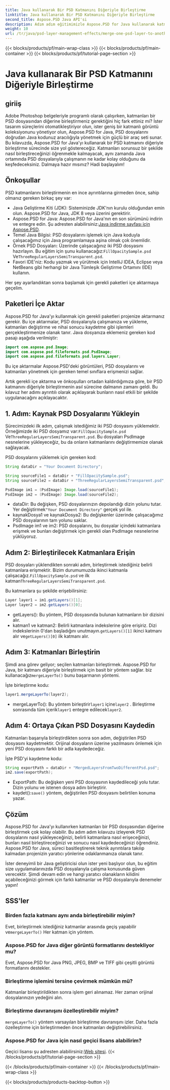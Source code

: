 ```yaml
---
title: Java kullanarak Bir PSD Katmanını Diğeriyle Birleştirme
linktitle: Java kullanarak Bir PSD Katmanını Diğeriyle Birleştirme
second_title: Aspose.PSD Java API'si
description: Adım adım eğitimimizle Aspose.PSD for Java kullanarak katmanları bir PSD dosyasından diğerine nasıl birleştireceğinizi öğrenin. Tasarım süreçlerinizi otomatikleştirmek için mükemmeldir.
weight: 10
url: /tr/java/psd-layer-management-effects/merge-one-psd-layer-to-another/
---
```


{{< blocks/products/pf/main-wrap-class >}}
{{< blocks/products/pf/main-container >}}
{{< blocks/products/pf/tutorial-page-section >}}

# Java kullanarak Bir PSD Katmanını Diğeriyle Birleştirme

## giriiş

Adobe Photoshop belgeleriyle programlı olarak çalışırken, katmanları bir PSD dosyasından diğerine birleştirmeniz gerektiğini hiç fark ettiniz mi? İster tasarım süreçlerini otomatikleştiriyor olun, ister geniş bir katmanlı görüntü koleksiyonunu yönetiyor olun, Aspose.PSD for Java, PSD dosyalarını doğrudan Java kodunuz aracılığıyla yönetmek için güçlü bir araç seti sunar. Bu kılavuzda, Aspose.PSD for Java'yı kullanarak bir PSD katmanını diğeriyle birleştirme sürecinde size yol göstereceğiz. Katmanları sorunsuz bir şekilde nasıl birleştireceğinizi öğrenmekle kalmayacak, aynı zamanda Java ortamında PSD dosyalarıyla çalışmanın ne kadar kolay olduğunu da keşfedeceksiniz. Dalmaya hazır mısınız? Hadi başlayalım!

## Önkoşullar

PSD katmanlarını birleştirmenin en ince ayrıntılarına girmeden önce, sahip olmanız gereken birkaç şey var:

- Java Geliştirme Kiti (JDK): Sisteminizde JDK'nın kurulu olduğundan emin olun. Aspose.PSD for Java, JDK 8 veya üzerini gerektirir.
-  Aspose.PSD for Java: Aspose.PSD for Java'nın en son sürümünü indirin ve entegre edin. Şu adresten alabilirsiniz:[Java indirme sayfası için Aspose.PSD](https://releases.aspose.com/psd/java/).
- Temel Java Bilgisi: PSD dosyalarını işlemek için Java koduyla çalışacağımız için Java programlamaya aşina olmak çok önemlidir.
-  Örnek PSD Dosyaları: Üzerinde çalışacağınız iki PSD dosyasını hazırlayın. Bu eğitim için şunu kullanacağız:`FillOpacitySample.psd` Ve`ThreeRegularLayersSemiTransparent.psd`.
- Favori IDE'niz: Kodu yazmak ve yürütmek için IntelliJ IDEA, Eclipse veya NetBeans gibi herhangi bir Java Tümleşik Geliştirme Ortamını (IDE) kullanın.

Her şey ayarlandıktan sonra başlamak için gerekli paketleri içe aktarmaya geçelim.

## Paketleri İçe Aktar

Aspose.PSD for Java'yı kullanmak için gerekli paketleri projenize aktarmanız gerekir. Bu içe aktarmalar, PSD dosyalarıyla çalışmanıza ve yükleme, katmanları değiştirme ve nihai sonucu kaydetme gibi işlemleri gerçekleştirmenize olanak tanır. Java dosyanıza eklemeniz gereken kod pasajı aşağıda verilmiştir:

```java
import com.aspose.psd.Image;
import com.aspose.psd.fileformats.psd.PsdImage;
import com.aspose.psd.fileformats.psd.layers.Layer;
```

Bu içe aktarmalar Aspose.PSD'deki görüntüleri, PSD dosyalarını ve katmanları yönetmek için gereken temel sınıflara erişmenizi sağlar.

Artık gerekli içe aktarma ve önkoşulları ortadan kaldırdığımıza göre, bir PSD katmanını diğeriyle birleştirmenin asıl sürecine dalmanın zamanı geldi. Bu kılavuz her adımı ayrıntılı olarak açıklayarak bunların nasıl etkili bir şekilde uygulanacağını açıklayacaktır.

## 1. Adım: Kaynak PSD Dosyalarını Yükleyin

 Sürecimizdeki ilk adım, çalışmak istediğimiz iki PSD dosyasını yüklemektir. Örneğimizde iki PSD dosyamız var:`FillOpacitySample.psd` Ve`ThreeRegularLayersSemiTransparent.psd`. Bu dosyaları PsdImage nesnelerine yükleyeceğiz, bu da onların katmanlarını değiştirmemize olanak sağlayacak.

PSD dosyalarını yüklemek için gereken kod:

```java
String dataDir = "Your Document Directory";

String sourceFile1 = dataDir + "FillOpacitySample.psd";
String sourceFile2 = dataDir + "ThreeRegularLayersSemiTransparent.psd";

PsdImage im1 = (PsdImage) Image.load(sourceFile1);
PsdImage im2 = (PsdImage) Image.load(sourceFile2);
```

- dataDir: Bu değişken, PSD dosyalarınızın depolandığı dizin yolunu tutar. Yer değiştirmek`"Your Document Directory"` gerçek yol ile.
- kaynakDosya1 ve kaynakDosya2: Bu değişkenler üzerinde çalışacağımız PSD dosyalarının tam yolunu saklar.
- PsdImage im1 ve im2: PSD dosyalarını, bu dosyalar içindeki katmanlara erişmek ve bunları değiştirmek için gerekli olan PsdImage nesnelerine yüklüyoruz.

## Adım 2: Birleştirilecek Katmanlara Erişin

 PSD dosyaları yüklendikten sonraki adım, birleştirmek istediğiniz belirli katmanlara erişmektir. Bizim durumumuzda ikinci katmanla çalışacağız.`FillOpacitySample.psd` ve ilk katman`ThreeRegularLayersSemiTransparent.psd`.

Bu katmanlara şu şekilde erişebilirsiniz:

```java
Layer layer1 = im1.getLayers()[1];
Layer layer2 = im2.getLayers()[0];
```

- getLayers(): Bu yöntem, PSD dosyasında bulunan katmanların bir dizisini alır.
-  katman1 ve katman2: Belirli katmanlara indekslerine göre erişiriz. Dizi indekslerinin 0'dan başladığını unutmayın.`getLayers()[1]` ikinci katmanı alır ve`getLayers()[0]` ilk katmanı alır.

## Adım 3: Katmanları Birleştirin

Şimdi ana görev geliyor; seçilen katmanları birleştirmek. Aspose.PSD for Java, bir katmanı diğeriyle birleştirmek için basit bir yöntem sağlar. biz kullanacağız`mergeLayerTo()` bunu başarmanın yöntemi.

İşte birleştirme kodu:

```java
layer1.mergeLayerTo(layer2);
```

-  mergeLayerTo(): Bu yöntem birleştirir`layer1` içine`layer2` . Birleştirme sonrasında tüm içerik`layer1` entegre edilecek`layer2`.

## Adım 4: Ortaya Çıkan PSD Dosyasını Kaydedin

Katmanları başarıyla birleştirdikten sonra son adım, değiştirilen PSD dosyasını kaydetmektir. Orijinal dosyaların üzerine yazılmasını önlemek için yeni PSD dosyasını farklı bir adla kaydedeceğiz.

İşte PSD'yi kaydetme kodu:

```java
String exportPath = dataDir + "MergedLayersFromTwoDifferentPsd.psd";
im2.save(exportPath);
```

- ExportPath: Bu değişken yeni PSD dosyasının kaydedileceği yolu tutar. Dizin yolunu ve istenen dosya adını birleştirir.
-  kaydet():`save()` yöntem, değiştirilen PSD dosyasını belirtilen konuma yazar.

## Çözüm

Aspose.PSD for Java'yı kullanırken katmanları bir PSD dosyasından diğerine birleştirmek çok kolay olabilir. Bu adım adım kılavuzu izleyerek PSD dosyalarını nasıl yükleyeceğinizi, belirli katmanlara nasıl erişeceğinizi, bunları nasıl birleştireceğinizi ve sonucu nasıl kaydedeceğinizi öğrendiniz. Aspose.PSD for Java, süreci basitleştirerek teknik ayrıntılara takılıp kalmadan projenizin yaratıcı yönlerine odaklanmanıza olanak tanır.

İster deneyimli bir Java geliştiricisi olun ister yeni başlıyor olun, bu eğitim size uygulamalarınızda PSD dosyalarıyla çalışma konusunda güven verecektir. Şimdi devam edin ve hangi yaratıcı olanakların kilidini açabileceğinizi görmek için farklı katmanlar ve PSD dosyalarıyla denemeler yapın!

## SSS'ler

### Birden fazla katmanı aynı anda birleştirebilir miyim?
 Evet, birleştirmek istediğiniz katmanlar arasında geçiş yapabilir ve`mergeLayerTo()` Her katman için yöntem.

### Aspose.PSD for Java diğer görüntü formatlarını destekliyor mu?
Evet, Aspose.PSD for Java PNG, JPEG, BMP ve TIFF gibi çeşitli görüntü formatlarını destekler.

### Birleştirme işlemini tersine çevirmek mümkün mü?
Katmanlar birleştirildikten sonra işlem geri alınamaz. Her zaman orijinal dosyalarınızın yedeğini alın.

### Birleştirme davranışını özelleştirebilir miyim?
`mergeLayerTo()` yöntem varsayılan birleştirme davranışını izler. Daha fazla özelleştirme için birleştirmeden önce katmanları değiştirebilirsiniz.

### Aspose.PSD for Java için nasıl geçici lisans alabilirim?
 Geçici lisansı şu adresten alabilirsiniz:[Web sitesi](https://purchase.aspose.com/temporary-license/).
{{< /blocks/products/pf/tutorial-page-section >}}

{{< /blocks/products/pf/main-container >}}
{{< /blocks/products/pf/main-wrap-class >}}

{{< blocks/products/products-backtop-button >}}
